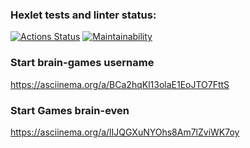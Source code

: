 ### Hexlet tests and linter status:

[![Actions Status](https://github.com/Mari-Krukovskaya/frontend-project-44/workflows/hexlet-check/badge.svg)](https://github.com/Mari-Krukovskaya/frontend-project-44/actions) [![Maintainability](https://api.codeclimate.com/v1/badges/8f9257a77155fd0cb6cf/maintainability)](https://codeclimate.com/github/Mari-Krukovskaya/frontend-project-44/maintainability)

### Start brain-games username
https://asciinema.org/a/BCa2hqKl13olaE1EoJTO7FttS

### Start Games brain-even
 https://asciinema.org/a/lIJQGXuNYOhs8Am7lZviWK7oy
